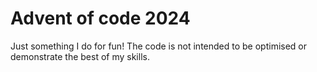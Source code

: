 # Advent of code 2024

Just something I do for fun!
The code is not intended to be optimised or demonstrate the best of my skills.

